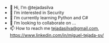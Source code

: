 - 👋 Hi, I’m @tejadasilva
- 👀 I’m interested in Security
- 🌱 I’m currently learning Python and C#
- 💞️ I’m looking to collaborate on ...
- 📫 How to reach me tejadasilva@gmail.com, https://www.linkedin.com/in/miguel-tejada-sv/

<!---
tejadasilva/tejadasilva is a ✨ special ✨ repository because its `README.md` (this file) appears on your GitHub profile.
You can click the Preview link to take a look at your changes.
--->
